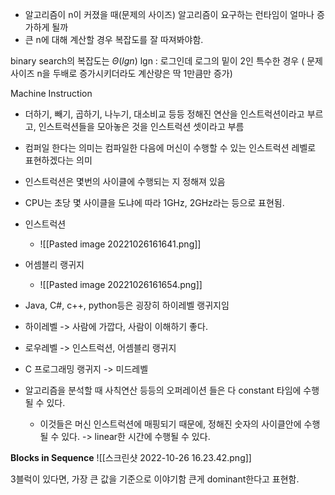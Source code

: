 
- 알고리즘이 n이 커졌을 때(문제의 사이즈) 알고리즘이 요구하는 런타임이 얼마나 증가하게 될까
- 큰 n에 대해 계산할 경우 복잡도를 잘 따져봐야함.

binary search의 복잡도는 $\Theta(lg n)$ 
lgn : 로그인데 로그의 밑이 2인 특수한 경우 ( 문제 사이즈 n을 두배로 증가시키더라도 계산량은 딱 1만큼만 증가)

Machine Instruction
- 더하기, 빼기, 곱하기, 나누기, 대소비교 등등 정해진 연산을 인스트럭션이라고 부르고, 인스트럭션들을 모아놓은 것을 인스트럭션 셋이라고 부름
- 컴퍼일 한다는 의미는 컴파일한 다음에 머신이 수행할 수 있는 인스트럭션 레벨로 표현하겠다는 의미
- 인스트럭션은 몇번의 사이클에 수행되는 지 정해져 있음
- CPU는 초당 몇 사이클을 도냐에 따라 1GHz, 2GHz라는 등으로 표현됨.
- 인스트럭션
	- ![[Pasted image 20221026161641.png]]
- 어셈블리 랭귀지
	- ![[Pasted image 20221026161654.png]]
- Java, C#, c++, python등은 굉장히 하이레벨 랭귀지임
- 하이레벨 -> 사람에 가깝다, 사람이 이해하기 좋다.
- 로우레벨 -> 인스트럭션, 어셈블리 랭귀지
- C 프로그래밍 랭귀지 -> 미드레벨

- 알고리즘을 분석할 때 사칙연산 등등의 오퍼레이션 들은 다 constant 타임에 수행될 수 있다.
	- 이것들은 머신 인스트럭션에 매핑되기 때문에, 정해진 숫자의 사이클안에 수행될 수 있다. -> linear한 시간에 수행될 수 있다.


__Blocks in Sequence__
![[스크린샷 2022-10-26 16.23.42.png]]


3블럭이 있다면, 가장 큰 값을 기준으로 이야기함
큰게 dominant한다고 표현함.
